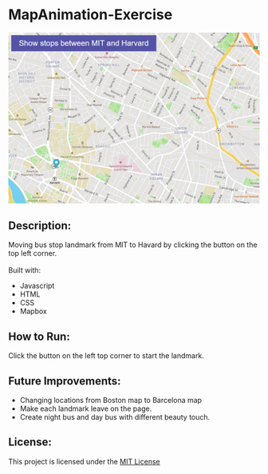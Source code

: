 # MapAnimation-Exercise
![alt text](https://github.com/HarpSkye/MapAnimation-Exercise/blob/main/MapAnimation.PNG)

## Description:
Moving bus stop landmark from MIT to Havard by clicking the button on the top left corner. 
<br><br>
Built with:
- Javascript
- HTML
- CSS
- Mapbox

## How to Run:
Click the button on the left top corner to start the landmark.

## Future Improvements:
- Changing locations from Boston map to Barcelona map
- Make each landmark leave on the page.
- Create night bus and day bus with different beauty touch.

## License:
This project is licensed under the [MIT License](https://github.com/HarpSkye/MapAnimation-Exercise/blob/main/LICENSE)
